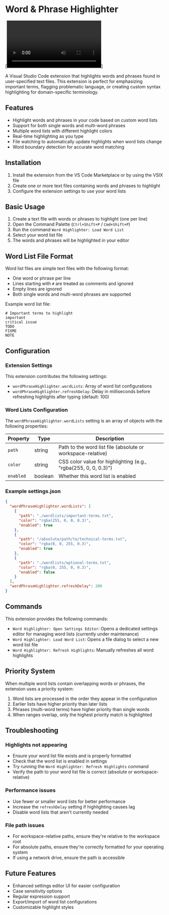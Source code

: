 # Word & Phrase Highlighter
[![Watch the video](https://github.com/juangrukat/gpt-highlighter/blob/main/gpt%20highlighter.mp4)]

A Visual Studio Code extension that highlights words and phrases found in user-specified text files. This extension is perfect for emphasizing important terms, flagging problematic language, or creating custom syntax highlighting for domain-specific terminology.

## Features

- Highlight words and phrases in your code based on custom word lists
- Support for both single words and multi-word phrases
- Multiple word lists with different highlight colors
- Real-time highlighting as you type
- File watching to automatically update highlights when word lists change
- Word boundary detection for accurate word matching

## Installation

1. Install the extension from the VS Code Marketplace or by using the VSIX file
2. Create one or more text files containing words and phrases to highlight
3. Configure the extension settings to use your word lists

## Basic Usage

1. Create a text file with words or phrases to highlight (one per line)
2. Open the Command Palette (`Ctrl+Shift+P` / `Cmd+Shift+P`)
3. Run the command `Word Highlighter: Load Word List`
4. Select your word list file
5. The words and phrases will be highlighted in your editor

## Word List File Format

Word list files are simple text files with the following format:

- One word or phrase per line
- Lines starting with `#` are treated as comments and ignored
- Empty lines are ignored
- Both single words and multi-word phrases are supported

Example word list file:

```
# Important terms to highlight
important
critical issue
TODO
FIXME
NOTE
```

## Configuration

### Extension Settings

This extension contributes the following settings:

* `wordPhraseHighlighter.wordLists`: Array of word list configurations
* `wordPhraseHighlighter.refreshDelay`: Delay in milliseconds before refreshing highlights after typing (default: 100)

### Word Lists Configuration

The `wordPhraseHighlighter.wordLists` setting is an array of objects with the following properties:

| Property | Type | Description |
|----------|------|-------------|
| `path` | string | Path to the word list file (absolute or workspace-relative) |
| `color` | string | CSS color value for highlighting (e.g., "rgba(255, 0, 0, 0.3)") |
| `enabled` | boolean | Whether this word list is enabled |

### Example settings.json

```json
{
  "wordPhraseHighlighter.wordLists": [
    {
      "path": "./wordlists/important-terms.txt",
      "color": "rgba(255, 0, 0, 0.3)",
      "enabled": true
    },
    {
      "path": "/absolute/path/to/technical-terms.txt",
      "color": "rgba(0, 0, 255, 0.3)",
      "enabled": true
    },
    {
      "path": "./wordlists/optional-terms.txt",
      "color": "rgba(0, 255, 0, 0.3)",
      "enabled": false
    }
  ],
  "wordPhraseHighlighter.refreshDelay": 200
}
```

## Commands

This extension provides the following commands:

* `Word Highlighter: Open Settings Editor`: Opens a dedicated settings editor for managing word lists (currently under maintenance)
* `Word Highlighter: Load Word List`: Opens a file dialog to select a new word list file
* `Word Highlighter: Refresh Highlights`: Manually refreshes all word highlights

## Priority System

When multiple word lists contain overlapping words or phrases, the extension uses a priority system:

1. Word lists are processed in the order they appear in the configuration
2. Earlier lists have higher priority than later lists
3. Phrases (multi-word terms) have higher priority than single words
4. When ranges overlap, only the highest priority match is highlighted

## Troubleshooting

### Highlights not appearing

- Ensure your word list file exists and is properly formatted
- Check that the word list is enabled in settings
- Try running the `Word Highlighter: Refresh Highlights` command
- Verify the path to your word list file is correct (absolute or workspace-relative)

### Performance issues

- Use fewer or smaller word lists for better performance
- Increase the `refreshDelay` setting if highlighting causes lag
- Disable word lists that aren't currently needed

### File path issues

- For workspace-relative paths, ensure they're relative to the workspace root
- For absolute paths, ensure they're correctly formatted for your operating system
- If using a network drive, ensure the path is accessible

## Future Features

- Enhanced settings editor UI for easier configuration
- Case sensitivity options
- Regular expression support
- Export/import of word list configurations
- Customizable highlight styles
